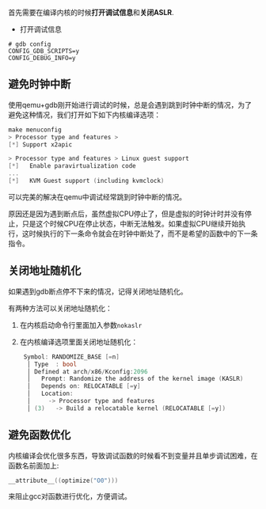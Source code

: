 首先需要在编译内核的时候**打开调试信息**和**关闭ASLR**.

* 打开调试信息

```
# gdb config
CONFIG_GDB_SCRIPTS=y
CONFIG_DEBUG_INFO=y
```

## 避免时钟中断

使用qemu+gdb刚开始进行调试的时候，总是会遇到跳到时钟中断的情况，为了避免这种情况，我们打开如下如下内核编译选项：

```C
make menuconfig
> Processor type and features >
[*] Support x2apic

> Processor type and features > Linux guest support
[*]   Enable paravirtualization code
...
[*]   KVM Guest support (including kvmclock)
```

可以完美的解决在qemu中调试经常跳到时钟中断的情况。

原因还是因为遇到断点后，虽然虚拟CPU停止了，但是虚拟的时钟计时并没有停止，只是这个时候CPU在停止状态，中断无法触发。如果虚拟CPU继续开始执行，这时候执行的下一条命令就会在时钟中断处了，而不是希望的函数中的下一条指令。

## 关闭地址随机化

如果遇到gdb断点停不下来的情况，记得关闭地址随机化。

有两种方法可以关闭地址随机化：

1. 在内核启动命令行里面加入参数`nokaslr`

2. 在内核编译选项里面关闭地址随机化：

   ```C
    Symbol: RANDOMIZE_BASE [=n]                                                           
     │ Type  : bool                                                                       
     │ Defined at arch/x86/Kconfig:2096                                                   
     │   Prompt: Randomize the address of the kernel image (KASLR)                       
     │   Depends on: RELOCATABLE [=y]                                                     
     │   Location:
     │     -> Processor type and features
     │ (3)   -> Build a relocatable kernel (RELOCATABLE [=y]) 
   ```


## 避免函数优化

内核编译会优化很多东西，导致调试函数的时候看不到变量并且单步调试困难，在函数名前面加上:

```C
__attribute__((optimize("O0")))
```

来阻止gcc对函数进行优化，方便调试。
